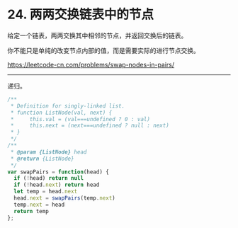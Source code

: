 # 24. 两两交换链表中的节点

给定一个链表，两两交换其中相邻的节点，并返回交换后的链表。

你不能只是单纯的改变节点内部的值，而是需要实际的进行节点交换。

<https://leetcode-cn.com/problems/swap-nodes-in-pairs/>

---

递归。

```js
/**
 * Definition for singly-linked list.
 * function ListNode(val, next) {
 *     this.val = (val===undefined ? 0 : val)
 *     this.next = (next===undefined ? null : next)
 * }
 */
/**
 * @param {ListNode} head
 * @return {ListNode}
 */
var swapPairs = function(head) {
  if (!head) return null
  if (!head.next) return head
  let temp = head.next
  head.next = swapPairs(temp.next)
  temp.next = head
  return temp
};
```
